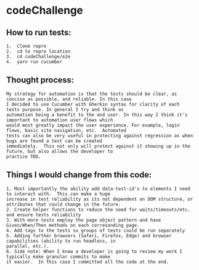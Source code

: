 # codeChallenge

## How to run tests:
    1.  Clone repro
    2.  cd to repro location
    3.  cd codeChallenge/e2e
    4.  yarn run cucumber

## Thought process:
    My strategy for automation is that the tests should be clear, as concise as possible, and reliable. In this case 
    I decided to use Cucumber with Gherkin syntax for clarity of each tests purpose. In general I try and think as 
    automation being a benefit to the end user. In this way I think it's important to automation user flows which 
    would most greatly impact the user experience. For example, login flows, basic site navigation, etc.  Automated 
    tests can also be very useful in protecting against regression as when bugs are found a test can be created 
    immediately.  This not only will protect against it showing up in the future, but also allows the developer to 
    practice TDD.

## Things I would change from this code:
    1. Most importantly the ability add data-test-id's to elements I need to interact with.  This can make a huge
    increase in test reliability as its not dependent on DOM structure, or attributes that could change in the future.
    2. Create helper functions to reduce the need for waits/timeouts/etc. and ensure tests reliability
    3. With more tests employ the page object pattern and have Given/When/Then methods on each corresonding page.
    4. Add tags to the tests so groups of tests could be run separately
    5. Adding further browsers (Safari, Firefox, Edge) and browser capabilities (ability to run headless, in
    parallel, etc.).
    6. Side note: When I know a developer is going to review my work I typically make granular commits to make
    it easier.  In this case I committed all the code at the end.
